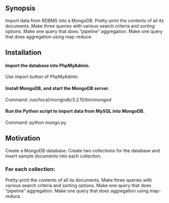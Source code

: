 ## Synopsis

Import data from RDBMS into a MongoDB.
Pretty-print the contents of all its documents.
Make three queries with various search criteria and sorting options.
Make one query that does “pipeline” aggregation.
Make one query that does aggregation using map-reduce.

## Installation
#### Import the database into PhpMyAdmin.
Use import button of PhpMyAdmin.
#### Install MongoDB, and start the MongoDB server.
Command: /usr/local/mongodb/3.2.10/bin/mongod
#### Run the Python script to import data from MySQL into MongoDB.
Command: python mongo.py

## Motivation
Create a MongoDB database.
Create two collections for the database and insert sample documents into each collection.

### For each collection:
Pretty-print the contents of all its documents.
Make three queries with various search criteria 
and sorting options.
Make one query that does “pipeline” aggregation.
Make one query that does aggregation
using map-reduce.
